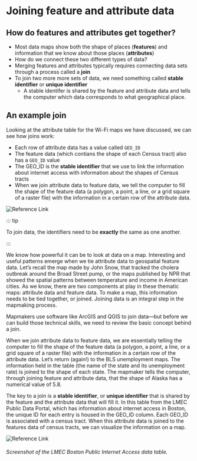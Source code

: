 # Joining feature and attribute data

## How do features and attributes get together?

* Most data maps show both the shape of places (**features**) and information that we know about those places (**attributes**)
* How do we connect these two different types of data?
* Merging features and attributes typically requires connecting data sets through a process called a **join**
* To join two more more sets of data, we need something called **stable identifier** or **unique identifier**
    * A stable identifer is shared by the feature and attribute data and tells the computer which data corresponds to what geographical place.
    
## An example join

Looking at the attribute table for the Wi-Fi maps we have discussed, we can see how joins work:

* Each row of attribute data has a value called `GEO_ID`
* The feature data (which contians the shape of each Census tract) also has a `GEO_ID` value
* The GEO_ID is the **stable identifier** that we use to link the information about internet access with information about the shapes of Census tracts
* When we join attribute data to feature data, we tell the computer to fill the shape of the feature data (a polygon, a point, a line, or a grid square of a raster file) with the information in a certain row of the attribute data.

![Reference Link](https://i.imgur.com/ixxu4VB.png)

::: tip

To join data, the identifiers need to be **exactly** the same as one another.

:::


<Hideable title = 'On your own time'>

We know how powerful it can be to look at data on a map. Interesting and useful patterns emerge when we tie attribute data to geospatial feature data. Let’s recall the map made by John Snow, that tracked the cholera outbreak around the Broad Street pump, or the maps published by NPR that showed the spatial patterns between temperature and income in American cities. As we know, there are two components at play in these thematic maps: attribute data and feature data. To make a map, this information needs to be tied together, or joined. Joining data is an integral step in the mapmaking process. 

Mapmakers use software like ArcGIS and QGIS to join data—but before we can build those technical skills, we need to review the basic concept behind a join. 

When we join attribute data to feature data, we are essentially telling the computer to fill the shape of the feature data (a polygon, a point, a line, or a grid square of a raster file) with the information in a certain row of the attribute data. Let’s return (again!) to the BLS unemployment maps. The information held in the table (the name of the state and its unemployment rate) is joined to the shape of each state. The mapmaker tells the computer, through joining feature and attribute data, that the shape of Alaska has a numerical value of 5.8.

The key to a join is a **stable identifier**, or **unique identifier** that is shared by the feature and the attribute data that will fill it. In this table from the LMEC Public Data Portal, which has information about internet access in Boston, the unique ID for each entry is housed in the GEO_ID column. Each GEO_ID is associated with a census tract. When this attribute data is joined to the features data of census tracts, we can visualize the information on a map.  

![Reference Link](https://i.imgur.com/ixxu4VB.png)
###### Screenshot of the LMEC Boston Public Internet Access data table.

</Hideable>

<Quizlet
	title="Check yourself"
	:questions="[
		{text: 'You have some feature data of states where each state is defined by its abbrevation (e.g., MA). You also have an attribute table where each state is defined by its name (e.g., Massachusetts). Could we join these two data sets in their current format?',
		answers: [
			{text: 'Yes'},
			{text: 'No', correct: true}
		]}
	]"
/>

